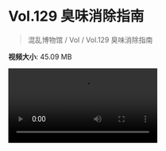 # Vol.129 臭味消除指南

> 混乱博物馆 / Vol / Vol.129 臭味消除指南

**视频大小**: 45.09 MB

<div class="video"><video src="https://file.hsyhx.top/archive/混乱博物馆/Vol/129.mp4" controls preload>🤔 您的浏览器不支持 video 标签</video></div>